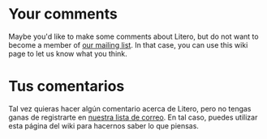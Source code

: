 # Your comments #

Maybe you'd like to make some comments about Litero, but do not want to become a member of [our mailing list](http://groups.google.com/group/litero). In that case, you can use this wiki page to let us know what you think.


# Tus comentarios #

Tal vez quieras hacer algún comentario acerca de Litero, pero no tengas ganas de registrarte en [nuestra lista de correo](http://groups.google.com/group/litero). En tal caso, puedes utilizar esta página del wiki para hacernos saber lo que piensas.